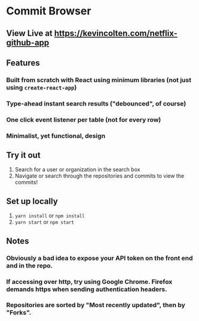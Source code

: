 # Commit Browser

## View Live at https://kevincolten.com/netflix-github-app

## Features
### Built from scratch with React using minimum libraries (not just using `create-react-app`)
### Type-ahead instant search results ("debounced", of course)
### One click event listener per table (not for every row)
### Minimalist, yet functional, design

## Try it out
1. Search for a user or organization in the search box
2. Navigate or search through the repositories and commits to view the commits!

## Set up locally
1. `yarn install` or `npm install`
2. `yarn start` or `npm start`

## Notes
### Obviously a bad idea to expose your API token on the front end and in the repo.
### If accessing over http, try using Google Chrome. Firefox demands https when sending authentication headers.
### Repositories are sorted by "Most recently updated", then by "Forks".
